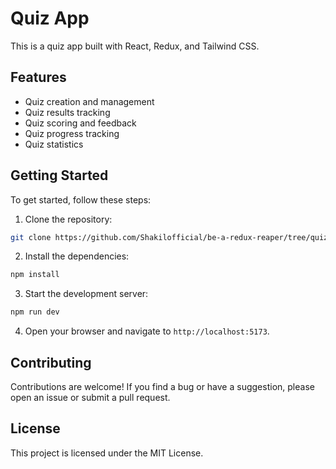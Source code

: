 # Quiz App

This is a quiz app built with React, Redux, and Tailwind CSS.

## Features

- Quiz creation and management
- Quiz results tracking
- Quiz scoring and feedback
- Quiz progress tracking
- Quiz statistics

## Getting Started

To get started, follow these steps:

1. Clone the repository:

```bash
git clone https://github.com/Shakilofficial/be-a-redux-reaper/tree/quiz
```

2. Install the dependencies:

```bash
npm install
```

3. Start the development server:

```bash
npm run dev
```

4. Open your browser and navigate to `http://localhost:5173`.

## Contributing

Contributions are welcome! If you find a bug or have a suggestion, please open an issue or submit a pull request.

## License

This project is licensed under the MIT License.
